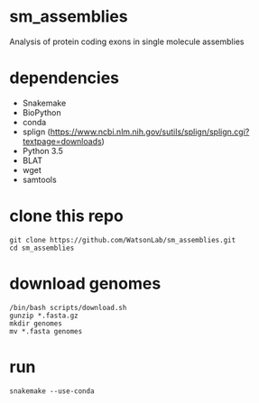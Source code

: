 # sm_assemblies
Analysis of protein coding exons in single molecule assemblies

# dependencies
* Snakemake
* BioPython
* conda
* splign (https://www.ncbi.nlm.nih.gov/sutils/splign/splign.cgi?textpage=downloads)
* Python 3.5
* BLAT
* wget
* samtools

# clone this repo
```
git clone https://github.com/WatsonLab/sm_assemblies.git
cd sm_assemblies
```

# download genomes
```
/bin/bash scripts/download.sh
gunzip *.fasta.gz
mkdir genomes
mv *.fasta genomes
```

# run
```
snakemake --use-conda
```

